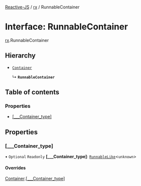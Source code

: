 [Reactive-JS](../README.md) / [rx](../modules/rx.md) / RunnableContainer

# Interface: RunnableContainer

[rx](../modules/rx.md).RunnableContainer

## Hierarchy

- [`Container`](containers.Container.md)

  ↳ **`RunnableContainer`**

## Table of contents

### Properties

- [[\_\_\_Container\_type]](rx.RunnableContainer.md#[___container_type])

## Properties

### [\_\_\_Container\_type]

• `Optional` `Readonly` **[\_\_\_Container\_type]**: [`RunnableLike`](rx.RunnableLike.md)<`unknown`\>

#### Overrides

[Container](containers.Container.md).[[___Container_type]](containers.Container.md#[___container_type])
